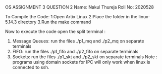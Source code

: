 OS ASSIGNMENT 3
QUESTION 2
Name: Nakul Thureja
Roll No: 2020528

To Compile the Code:
    1.Open Artix Linux
    2.Place the folder in the linux-5.14.3 directory
    3.Run the make command   
    
Now to execute the code open the split terminal :
1. Message Queues:
    run the files ./p1_mq and ./p2_mq on separate terminals
2. FIFO:
    run the files ./p1_fifo and ./p2_fifo on separate terminals
3. Sockets:
    run the files ./p1_skt and ./p2_skt on separate terminals
Note : programs using domain sockets for IPC will only work when linux is connected to ssh.


